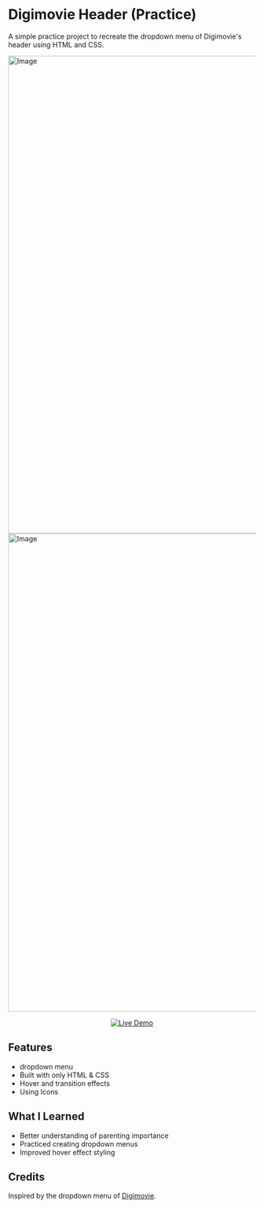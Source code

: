 # Digimovie Header (Practice)

A simple practice project to recreate the dropdown menu of Digimovie's header using HTML and CSS.

<img width="1919" height="970" alt="Image" src="https://github.com/user-attachments/assets/6becb6b8-7e2d-48e6-a9cf-50b358ae9806" />
<img width="1918" height="971" alt="Image" src="https://github.com/user-attachments/assets/5f066c3e-a4f9-4433-b57d-81c9cb4c426d" />
<br/>
<p align="center">
  <a href="(https://sedaghat-frontdev.github.io/DigiMovies-Header-Practice/index-1MenuDigi.html)" target="_blank">
    <img src="https://img.shields.io/badge/Live%20Demo-Click%20Here-brightgreen?style=for-the-badge" alt="Live Demo"/>
  </a>
</p>


## Features
- dropdown menu
- Built with only HTML & CSS
- Hover and transition effects
- Using Icons

## What I Learned
- Better understanding of parenting importance
- Practiced creating dropdown menus
- Improved hover effect styling

## Credits
Inspired by the dropdown menu of [Digimovie](https://digimovie.site/).


